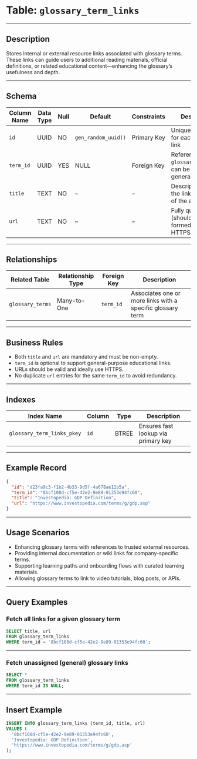 # Table: `glossary_term_links`

---

## **Description**

Stores internal or external resource links associated with glossary terms. These links can guide users to additional reading materials, official definitions, or related educational content—enhancing the glossary’s usefulness and depth.

---

## **Schema**

| Column Name | Data Type | Null | Default             | Constraints | Description                                                   |
| ----------- | --------- | ---- | ------------------- | ----------- | ------------------------------------------------------------- |
| `id`        | UUID      | NO   | `gen_random_uuid()` | Primary Key | Unique identifier for each reference link                     |
| `term_id`   | UUID      | YES  | NULL                | Foreign Key | References `glossary_terms.id`; can be null for general links |
| `title`     | TEXT      | NO   | –                   | –           | Descriptive title of the link (e.g., name of the article)     |
| `url`       | TEXT      | NO   | –                   | –           | Fully qualified URL (should be well-formed, preferably HTTPS) |

---

## **Relationships**

| Related Table    | Relationship Type | Foreign Key | Description                                                |
| ---------------- | ----------------- | ----------- | ---------------------------------------------------------- |
| `glossary_terms` | Many-to-One       | `term_id`   | Associates one or more links with a specific glossary term |

---

## **Business Rules**

* Both `title` and `url` are mandatory and must be non-empty.
* `term_id` is optional to support general-purpose educational links.
* URLs should be valid and ideally use HTTPS.
* No duplicate `url` entries for the same `term_id` to avoid redundancy.

---

## **Indexes**

| Index Name                 | Column | Type  | Description                         |
| -------------------------- | ------ | ----- | ----------------------------------- |
| `glossary_term_links_pkey` | `id`   | BTREE | Ensures fast lookup via primary key |

---

## **Example Record**

```json
{
  "id": "d23fa9c3-f1b2-4b33-9d5f-4a678ae11b5a",
  "term_id": "8bcf108d-cf5e-42e2-9e89-01353e94fc60",
  "title": "Investopedia: GDP Definition",
  "url": "https://www.investopedia.com/terms/g/gdp.asp"
}
```

---

## **Usage Scenarios**

* Enhancing glossary terms with references to trusted external resources.
* Providing internal documentation or wiki links for company-specific terms.
* Supporting learning paths and onboarding flows with curated learning materials.
* Allowing glossary terms to link to video tutorials, blog posts, or APIs.

---

## **Query Examples**

### Fetch all links for a given glossary term

```sql
SELECT title, url
FROM glossary_term_links
WHERE term_id = '8bcf108d-cf5e-42e2-9e89-01353e94fc60';
```

---

### Fetch unassigned (general) glossary links

```sql
SELECT *
FROM glossary_term_links
WHERE term_id IS NULL;
```

---

## **Insert Example**

```sql
INSERT INTO glossary_term_links (term_id, title, url)
VALUES (
  '8bcf108d-cf5e-42e2-9e89-01353e94fc60',
  'Investopedia: GDP Definition',
  'https://www.investopedia.com/terms/g/gdp.asp'
);
```